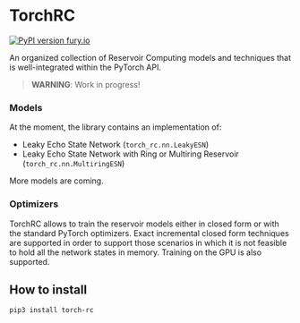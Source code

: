 # TorchRC
[![PyPI version fury.io](https://badge.fury.io/py/torch-rc.svg)](https://pypi.python.org/pypi/torch-rc/)

An organized collection of Reservoir Computing models and techniques that is well-integrated within the PyTorch API.

> **WARNING**: Work in progress!

### Models

At the moment, the library contains an implementation of:

 * Leaky Echo State Network (`torch_rc.nn.LeakyESN`)
 * Leaky Echo State Network with Ring or Multiring Reservoir (`torch_rc.nn.MultiringESN`)

More models are coming.

### Optimizers

TorchRC allows to train the reservoir models either in closed form or with the standard PyTorch optimizers.
Exact incremental closed form techniques are supported in order to support those scenarios in which it is not feasible to hold all the network states in memory.
Training on the GPU is also supported.

## How to install

    pip3 install torch-rc
